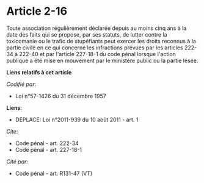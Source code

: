 # Article 2-16

Toute association régulièrement déclarée depuis au moins cinq ans à la date des faits qui se propose, par ses statuts, de
lutter contre la toxicomanie ou le trafic de stupéfiants peut exercer les droits reconnus à la partie civile en ce qui
concerne les infractions prévues par les articles 222-34 à 222-40 et par l'article 227-18-1 du code pénal lorsque l'action
publique a été mise en mouvement par le ministère public ou la partie lésée.

**Liens relatifs à cet article**

_Codifié par_:

  - Loi n°57-1426 du 31 décembre 1957

**Liens**:

  - DEPLACE: Loi n°2011-939 du 10 août 2011 - art. 1

_Cite_:

  - Code pénal - art. 222-34
  - Code pénal - art. 227-18-1

_Cité par_:

  - Code pénal - art. R131-47 (VT)
